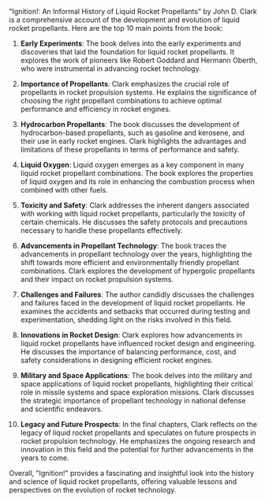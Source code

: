 "Ignition!: An Informal History of Liquid Rocket Propellants" by John D. Clark is a comprehensive account of the development and evolution of liquid rocket propellants. Here are the top 10 main points from the book:

1. **Early Experiments**: The book delves into the early experiments and discoveries that laid the foundation for liquid rocket propellants. It explores the work of pioneers like Robert Goddard and Hermann Oberth, who were instrumental in advancing rocket technology.

2. **Importance of Propellants**: Clark emphasizes the crucial role of propellants in rocket propulsion systems. He explains the significance of choosing the right propellant combinations to achieve optimal performance and efficiency in rocket engines.

3. **Hydrocarbon Propellants**: The book discusses the development of hydrocarbon-based propellants, such as gasoline and kerosene, and their use in early rocket engines. Clark highlights the advantages and limitations of these propellants in terms of performance and safety.

4. **Liquid Oxygen**: Liquid oxygen emerges as a key component in many liquid rocket propellant combinations. The book explores the properties of liquid oxygen and its role in enhancing the combustion process when combined with other fuels.

5. **Toxicity and Safety**: Clark addresses the inherent dangers associated with working with liquid rocket propellants, particularly the toxicity of certain chemicals. He discusses the safety protocols and precautions necessary to handle these propellants effectively.

6. **Advancements in Propellant Technology**: The book traces the advancements in propellant technology over the years, highlighting the shift towards more efficient and environmentally friendly propellant combinations. Clark explores the development of hypergolic propellants and their impact on rocket propulsion systems.

7. **Challenges and Failures**: The author candidly discusses the challenges and failures faced in the development of liquid rocket propellants. He examines the accidents and setbacks that occurred during testing and experimentation, shedding light on the risks involved in this field.

8. **Innovations in Rocket Design**: Clark explores how advancements in liquid rocket propellants have influenced rocket design and engineering. He discusses the importance of balancing performance, cost, and safety considerations in designing efficient rocket engines.

9. **Military and Space Applications**: The book delves into the military and space applications of liquid rocket propellants, highlighting their critical role in missile systems and space exploration missions. Clark discusses the strategic importance of propellant technology in national defense and scientific endeavors.

10. **Legacy and Future Prospects**: In the final chapters, Clark reflects on the legacy of liquid rocket propellants and speculates on future prospects in rocket propulsion technology. He emphasizes the ongoing research and innovation in this field and the potential for further advancements in the years to come.

Overall, "Ignition!" provides a fascinating and insightful look into the history and science of liquid rocket propellants, offering valuable lessons and perspectives on the evolution of rocket technology.